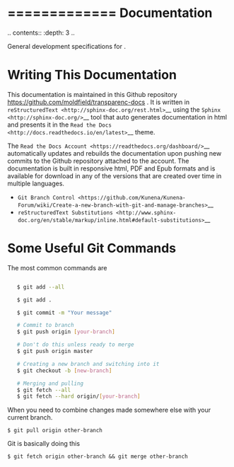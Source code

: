 =============
Documentation
=============

.. contents::
   :depth: 3
..

General development specifications for .

Writing This Documentation
==========================

This documentation is maintained in this Github repository
https://github.com/moldfield/transparenc-docs . It is written in
`reStructuredText <http://sphinx-doc.org/rest.html>`__ using the
`Sphinx <http://sphinx-doc.org/>`__ tool that auto generates
documentation in html and presents it in the `Read the
Docs <http://docs.readthedocs.io/en/latest>`__ theme.

The `Read the Docs Account <https://readthedocs.org/dashboard/>`__
automatically updates and rebuilds the documentation upon pushing new
commits to the Github repository attached to the account. The
documentation is built in responsive html, PDF and Epub formats and is
available for download in any of the versions that are created over time
in multiple languages.

-  `Git Branch
   Control <https://github.com/Kunena/Kunena-Forum/wiki/Create-a-new-branch-with-git-and-manage-branches>`__
-  `reStructuredText
   Substitutions <http://www.sphinx-doc.org/en/stable/markup/inline.html#default-substitutions>`__

Some Useful Git Commands
========================

The most common commands are

``` bash

   $ git add --all

   $ git add .

   $ git commit -m "Your message"

   # Commit to branch
   $ git push origin [your-branch]

   # Don't do this unless ready to merge
   $ git push origin master

   # Creating a new branch and switching into it
   $ git checkout -b [new-branch]

   # Merging and pulling
   $ git fetch --all
   $ git fetch --hard origin/[your-branch]

```
When you need to combine changes made somewhere else with your current
branch.

``$ git pull origin other-branch``

Git is basically doing this

``$ git fetch origin other-branch && git merge other-branch``
